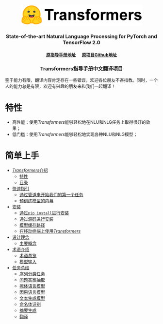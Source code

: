 <p align="center">
    <br>
    <img src="./Images/transformers_logo_name.png" width="400"/>
    <br>
</p>
<h3 align="center">
<p>State-of-the-art Natural Language Processing for PyTorch and TensorFlow 2.0</p>
<h4 align = "center">
     <a href="https://huggingface.co/transformers/">原指导手册地址</a> &nbsp;&nbsp;&nbsp;&nbsp; <a href="https://github.com/huggingface/transformers">原项目Github地址 </a>  
  </h4>
</h3>
<h3 align = "center">Transformers指导手册中文翻译项目</h3> 

鉴于能力有限，翻译内容肯定存在一些错误，欢迎各位朋友不吝指教。同时，一个人的能力总是有限，欢迎有兴趣的朋友来和我们一起翻译！

# 特性

- 高性能：使用*Transformers*能够轻松地在NLU和NLG任务上取得很好的效果；
- 低门槛：使用*Transformers*能够轻松地实现各种NLU和NLG模型；

# 简单上手

- [*Transformers*介绍](000_Transformers.md)
  - [特性](000_Transformers.md/#特性)
  - [目录](000_Transformers.md/#目录)
- [快速指引](./001_QuickTutorial.md)
  - [通过管道来开始我们的第一个任务](./001_QuickTutorial.md/#1-通过管道来开始我们的第一个任务)
  - [预训练模型的内幕](./001_QuickTutorial.md/#2-预训练模型的内幕)
- [安装](002_Installation.md)
  - [通过`pip install`进行安装](002_Installation.md/#1-通过pip-install进行安装)
  - [通过源码进行安装](002_Installation.md/#2-通过源码进行安装)
  - [模型缓存路径](002_Installation.md/#3-模型缓存路径)
  - [在移动终端上使用*Transformers*](002_Installation.md/#4-在移动终端上使用transformers)
- [设计理念](003_Philosophy.md)
  - [主要概念](003_Philosophy.md/#主要概念)
- [术语介绍](./004_Glossary.md)
  - [术语总览](./004_Glossary.md/#1-术语总览)
  - [ 模型输入](./004_Glossary.md/#2-模型输入)
- [任务总结](./100_SummaryOfTasks.md)
  - [序列分类任务](./100_SummaryOfTasks.md/#1-序列分类任务)
  - [ 问题答案抽取](./100_SummaryOfTasks.md/#2-问题答案抽取)
  - [掩体语言模型](./100_SummaryOfTasks.md/#3-掩体语言模型)
  - [因果语言模型](./100_SummaryOfTasks.md/#4-因果语言模型)
  - [文本生成模型](./100_SummaryOfTasks.md/#5-文本生成模型)
  - [命名体识别](./100_SummaryOfTasks.md/#6-命名体识别)
  - [摘要生成](./100_SummaryOfTasks.md/#7-摘要生成)
  - [翻译](./100_SummaryOfTasks.md/#8-翻译)

